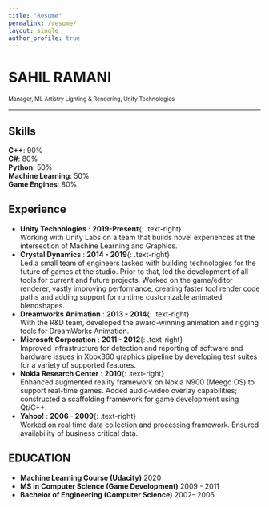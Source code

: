 ```yaml
---
title: "Resume"
permalink: /resume/
layout: single
author_profile: true
---
```


# SAHIL RAMANI
<div style="margin-top:0px; font-size:0.8em"> Manager, ML Artistry Lighting & Rendering, Unity Technologies</div>

----

## Skills

**C++**: 90%<br/>
**C#**: 80%<br/>
**Python**: 50%<br/>
**Machine Learning**: 50%<br/>
**Game Engines**: 80%<br/>

## Experience

- **Unity Technologies** 
    : **2019-Present**{: .text-right}<br/>Working with Unity Labs on a team that builds novel experiences at the intersection of Machine Learning and Graphics.
- **Crystal Dynamics**
    : **2014 - 2019**{: .text-right}<br/>Led a small team of engineers tasked with building technologies for the future of games at the studio. Prior to that, led the development of all tools for current and future projects. Worked on the game/editor renderer, vastly improving performance, creating faster tool render code paths and adding support for runtime customizable animated blendshapes.
- **Dreamworks Animation**
    : **2013 - 2014**{: .text-right}<br/>With the R&D team, developed the award-winning animation and rigging tools for DreamWorks Animation.
- **Microsoft Corporation**
    : **2011 - 2012**{: .text-right}<br/>Improved infrastructure for detection and reporting of software and hardware issues in Xbox360 graphics pipeline by developing test suites for a variety of supported features.
- **Nokia Research Center**
    : **2010**{: .text-right}<br/>Enhanced augmented reality framework on Nokia N900 (Meego OS) to support real-time games. Added audio-video overlay capabilities; constructed a scaffolding framework for game development using Qt/C++.
- **Yahoo!**
    : **2006 - 2009**{: .text-right}<br/>Worked on real time data collection and processing framework. Ensured availability of business critical data.

## EDUCATION
- **Machine Learning Course (Udacity)** 2020<br/>
- **MS in Computer Science (Game Development)** 2009 - 2011<br/>
- **Bachelor of Engineering (Computer Science)** 2002- 2006<br/>